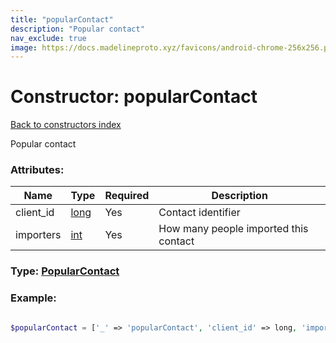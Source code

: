 ```yaml
---
title: "popularContact"
description: "Popular contact"
nav_exclude: true
image: https://docs.madelineproto.xyz/favicons/android-chrome-256x256.png
---
```

# Constructor: popularContact  
[Back to constructors index](/API_docs/constructors/index.html)



Popular contact

### Attributes:

| Name     |    Type       | Required | Description |
|----------|---------------|----------|-------------|
|client\_id|[long](/API_docs/types/long.html) | Yes|Contact identifier|
|importers|[int](/API_docs/types/int.html) | Yes|How many people imported this contact|



### Type: [PopularContact](/API_docs/types/PopularContact.html)


### Example:

```php

$popularContact = ['_' => 'popularContact', 'client_id' => long, 'importers' => int];
```  
